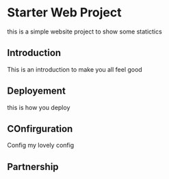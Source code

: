 # Starter Web Project

this is a simple website project to show some statictics

## Introduction

This is an introduction to make you all feel good 

## Deployement

this is how you deploy

## COnfirguration

Config my lovely config

## Partnership
